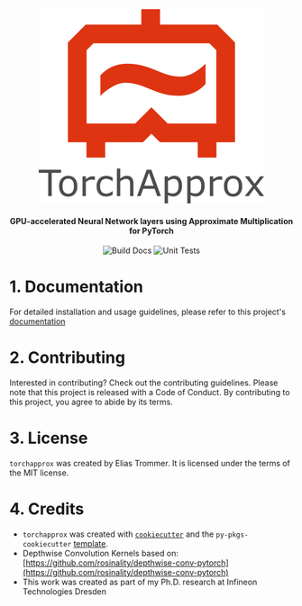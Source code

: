 <div align="center">
<img src="https://github.com/etrommer/torch-approx/raw/main/docs/ta_banner.png" width="400px" height="345px" alt="Torchapprox">
<h4>
GPU-accelerated Neural Network layers using Approximate Multiplication for PyTorch
</h4>

![Build Docs](https://github.com/etrommer/torch-approx/actions/workflows/docs.yaml/badge.svg)
![Unit Tests](https://github.com/etrommer/torch-approx/actions/workflows/pytest.yaml/badge.svg)
</div>

# 1. Documentation
For detailed installation and usage guidelines, please refer to this project's [documentation](https://etrommer.de/torch-approx)

# 2. Contributing

Interested in contributing? Check out the contributing guidelines. Please note that this project is released with a Code of Conduct. By contributing to this project, you agree to abide by its terms.

# 3. License

`torchapprox` was created by Elias Trommer. It is licensed under the terms of the MIT license.

# 4. Credits

- `torchapprox` was created with [`cookiecutter`](https://cookiecutter.readthedocs.io/en/latest/) and the `py-pkgs-cookiecutter` [template](https://github.com/py-pkgs/py-pkgs-cookiecutter).  
- Depthwise Convolution Kernels based on: [https://github.com/rosinality/depthwise-conv-pytorch](https://github.com/rosinality/depthwise-conv-pytorch)  
- This work was created as part of my Ph.D. research at Infineon Technologies Dresden  
